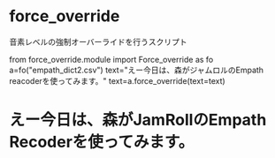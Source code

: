 # force_override
音素レベルの強制オーバーライドを行うスクリプト

from force_override.module import Force_override as fo
a=fo("empath_dict2.csv")
text="えー今日は、森がジャムロルのEmpath reacoderを使ってみます。"
text=a.force_override(text=text)
# えー今日は、森がJamRollのEmpath Recoderを使ってみます。
